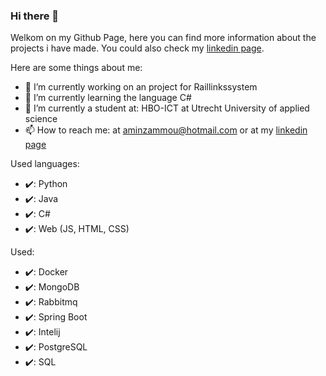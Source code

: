 ### Hi there 👋
Welkom on my Github Page, here you can find more information about the projects i have made. You could also check my [linkedin page](https://www.linkedin.com/in/amin-zammou-a99a41135/).



Here are some things about me:

- 🔭 I’m currently working on an project for Raillinkssystem
- 🌱 I’m currently learning the language C#
- 🏫 I’m currently a student at: HBO-ICT at Utrecht University of applied science
- 📫 How to reach me: at aminzammou@hotmail.com or at my [linkedin page](https://www.linkedin.com/in/amin-zammou-a99a41135/)

Used languages:
- :heavy_check_mark:: Python
- :heavy_check_mark:: Java 
- :heavy_check_mark:: C#
- :heavy_check_mark:: Web (JS, HTML, CSS)

Used:
- :heavy_check_mark:: Docker
- :heavy_check_mark:: MongoDB
- :heavy_check_mark:: Rabbitmq
- :heavy_check_mark:: Spring Boot
- :heavy_check_mark:: Intelij
- :heavy_check_mark:: PostgreSQL
- :heavy_check_mark:: SQL

